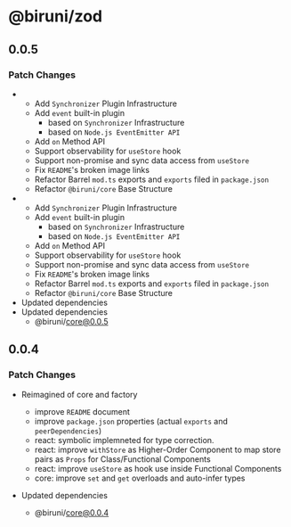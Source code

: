 # @biruni/zod

## 0.0.5

### Patch Changes

-   -   Add `Synchronizer` Plugin Infrastructure
    -   Add `event` built-in plugin
        -   based on `Synchronizer` Infrastructure
        -   based on `Node.js EventEmitter API`
    -   Add `on` Method API
    -   Support observability for `useStore` hook
    -   Support non-promise and sync data access from `useStore`
    -   Fix `README`'s broken image links
    -   Refactor Barrel `mod.ts` exports and `exports` filed in `package.json`
    -   Refactor `@biruni/core` Base Structure
-   -   Add `Synchronizer` Plugin Infrastructure
    -   Add `event` built-in plugin
        -   based on `Synchronizer` Infrastructure
        -   based on `Node.js EventEmitter API`
    -   Add `on` Method API
    -   Support observability for `useStore` hook
    -   Support non-promise and sync data access from `useStore`
    -   Fix `README`'s broken image links
    -   Refactor Barrel `mod.ts` exports and `exports` filed in `package.json`
    -   Refactor `@biruni/core` Base Structure
-   Updated dependencies
-   Updated dependencies
    -   @biruni/core@0.0.5

## 0.0.4

### Patch Changes

-   Reimagined of core and factory

    -   improve `README` document
    -   improve `package.json` properties (actual `exports` and `peerDependencies`)
    -   react: symbolic implemneted for type correction.
    -   react: improve `withStore` as Higher-Order Component to map store pairs as `Props` for Class/Functional Components
    -   react: improve `useStore` as hook use inside Functional Components
    -   core: improve `set` and `get` overloads and auto-infer types

-   Updated dependencies
    -   @biruni/core@0.0.4
